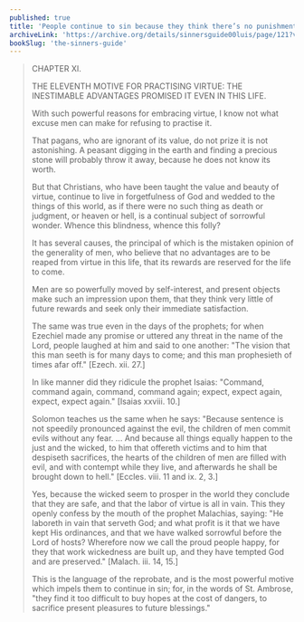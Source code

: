 ```yaml
---
published: true
title: 'People continue to sin because they think there’s no punishment, and to avoid virtue thinking there’s no benefit'
archiveLink: 'https://archive.org/details/sinnersguide00luis/page/121?view=theater'
bookSlug: 'the-sinners-guide'
---
```


> CHAPTER XI.
> 
> THE ELEVENTH MOTIVE FOR PRACTISING VIRTUE: THE INESTIMABLE ADVANTAGES PROMISED IT EVEN IN THIS LIFE.
> 
> With such powerful reasons for embracing virtue, I know not what excuse men can make for refusing to practise it.
> 
> That pagans, who are ignorant of its value, do not prize it is not astonishing. A peasant digging in the earth and finding a precious stone will probably throw it away, because he does not know its worth.
> 
> But that Christians, who have been taught the value and beauty of virtue, continue to live in forgetfulness of God and wedded to the things of this world, as if there were no such thing as death or judgment, or heaven or hell, is a continual subject of sorrowful wonder. Whence this blindness, whence this folly?
> 
> It has several causes, the principal of which is the mistaken opinion of the generality of men, who believe that no advantages are to be reaped from virtue in this life, that its rewards are reserved for the life to come.
> 
> Men are so powerfully moved by self-interest, and present objects make such an impression upon them, that they think very little of future rewards and seek only their immediate satisfaction.
> 
> The same was true even in the days of the prophets; for when Ezechiel made any promise or uttered any threat in the name of the Lord, people laughed at him and said to one another: "The vision that this man seeth is for many days to come; and this man prophesieth of times afar off." [Ezech. xii. 27.]
> 
> In like manner did they ridicule the prophet Isaias: "Command, command again, command, command again; expect, expect again, expect, expect again." [Isaias xxviii. 10.]
> 
> Solomon teaches us the same when he says: "Because sentence is not speedily pronounced against the evil, the children of men commit evils without any fear. ... And because all things equally happen to the just and the wicked, to him that offereth victims and to him that despiseth sacrifices, the hearts of the children of men are filled with evil, and with contempt while they live, and afterwards he shall be brought down to hell." [Eccles. viii. 11 and ix. 2, 3.]
> 
> Yes, because the wicked seem to prosper in the world they conclude that they are safe, and that the labor of virtue is all in vain. This they openly confess by the mouth of the prophet Malachias, saying: "He laboreth in vain that serveth God; and what profit is it that we have kept His ordinances, and that we have walked sorrowful before the Lord of hosts? Wherefore now we call the proud people happy, for they that work wickedness are built up, and they have tempted God and are preserved." [Malach. iii. 14, 15.]
> 
> This is the language of the reprobate, and is the most powerful motive which impels them to continue in sin; for, in the words of St. Ambrose, "they find it too difficult to buy hopes at the cost of dangers, to sacrifice present pleasures to future blessings."

